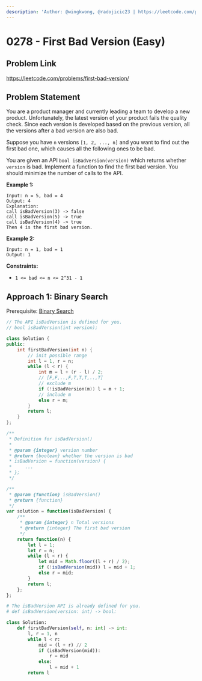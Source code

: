 ```yaml
---
description: 'Author: @wingkwong, @radojicic23 | https://leetcode.com/problems/first-bad-version/'
---
```


# 0278 - First Bad Version (Easy)

## Problem Link

https://leetcode.com/problems/first-bad-version/

## Problem Statement

You are a product manager and currently leading a team to develop a new product. Unfortunately, the latest version of your product fails the quality check. Since each version is developed based on the previous version, all the versions after a bad version are also bad.

Suppose you have `n` versions `[1, 2, ..., n]` and you want to find out the first bad one, which causes all the following ones to be bad.

You are given an API `bool isBadVersion(version)` which returns whether `version` is bad. Implement a function to find the first bad version. You should minimize the number of calls to the API.

**Example 1:**

```
Input: n = 5, bad = 4
Output: 4
Explanation:
call isBadVersion(3) -> false
call isBadVersion(5) -> true
call isBadVersion(4) -> true
Then 4 is the first bad version.
```

**Example 2:**

```
Input: n = 1, bad = 1
Output: 1
```

**Constraints:**

* `1 <= bad <= n <= 2^31 - 1`

## Approach 1: Binary Search

Prerequisite: [Binary Search](../../tutorials/basic-topics/binary-search)

<Tabs>
<TabItem value="c++" label="C++">
<SolutionAuthor name="@wingkwong"/>

```cpp
// The API isBadVersion is defined for you.
// bool isBadVersion(int version);

class Solution {
public:
    int firstBadVersion(int n) {
        // init possible range
        int l = 1, r = n;
        while (l < r) {
            int m = l + (r - l) / 2;
            // [F,F,..,F,T,T,T,..,T]
            // exclude m
            if (!isBadVersion(m)) l = m + 1;
            // include m
            else r = m;
        }
        return l;
    }
};
```

</TabItem>

<TabItem value="javascript" label="JavaScript">
<SolutionAuthor name="@radojicic23"/>

```javascript
/**
 * Definition for isBadVersion()
 * 
 * @param {integer} version number
 * @return {boolean} whether the version is bad
 * isBadVersion = function(version) {
 *     ...
 * };
 */

/**
 * @param {function} isBadVersion()
 * @return {function}
 */
var solution = function(isBadVersion) {
    /**
     * @param {integer} n Total versions
     * @return {integer} The first bad version
     */
    return function(n) {
        let l = 1;
        let r = n;
        while (l < r) {
            let mid = Math.floor((l + r) / 2);
            if (!isBadVersion(mid)) l = mid + 1;
            else r = mid;
        }
        return l;
    };
};
```

</TabItem>

<TabItem value="python" label="Python">
<SolutionAuthor name="@radojicic23"/>

```python
# The isBadVersion API is already defined for you.
# def isBadVersion(version: int) -> bool:

class Solution:
    def firstBadVersion(self, n: int) -> int:
        l, r = 1, n
        while l < r:
            mid = (l + r) // 2
            if (isBadVersion(mid)):
                r = mid
            else:
                l = mid + 1
        return l 
```

</TabItem>
</Tabs>
